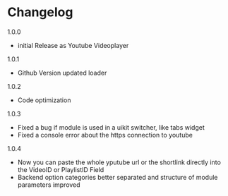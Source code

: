 # Changelog

1.0.0
- initial Release as Youtube Videoplayer

1.0.1
- Github Version updated loader

1.0.2
- Code optimization

1.0.3
- Fixed a bug if module is used in a uikit switcher, like tabs widget
- Fixed a console error about the https connection to youtube
          
1.0.4 
- Now you can paste the whole yputube url or the shortlink directly into the VideoID or PlaylistID Field
- Backend option categories better separated and structure of module parameters improved
